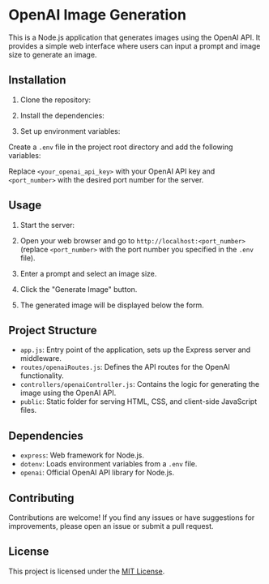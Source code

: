 # OpenAI Image Generation

This is a Node.js application that generates images using the OpenAI API. It provides a simple web interface where users can input a prompt and image size to generate an image.

## Installation

1. Clone the repository:

2. Install the dependencies:

3. Set up environment variables:

Create a `.env` file in the project root directory and add the following variables:

Replace `<your_openai_api_key>` with your OpenAI API key and `<port_number>` with the desired port number for the server.

## Usage

1. Start the server:

2. Open your web browser and go to `http://localhost:<port_number>` (replace `<port_number>` with the port number you specified in the `.env` file).

3. Enter a prompt and select an image size.

4. Click the "Generate Image" button.

5. The generated image will be displayed below the form.

## Project Structure

- `app.js`: Entry point of the application, sets up the Express server and middleware.
- `routes/openaiRoutes.js`: Defines the API routes for the OpenAI functionality.
- `controllers/openaiController.js`: Contains the logic for generating the image using the OpenAI API.
- `public`: Static folder for serving HTML, CSS, and client-side JavaScript files.

## Dependencies

- `express`: Web framework for Node.js.
- `dotenv`: Loads environment variables from a `.env` file.
- `openai`: Official OpenAI API library for Node.js.

## Contributing

Contributions are welcome! If you find any issues or have suggestions for improvements, please open an issue or submit a pull request.

## License

This project is licensed under the [MIT License](LICENSE).




